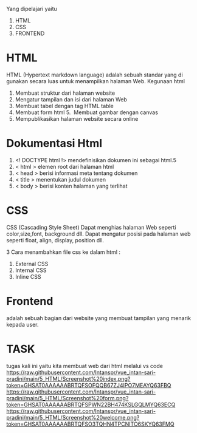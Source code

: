 Yang dipelajari yaitu
1. HTML
2. CSS
3. FRONTEND

# HTML #

HTML (Hypertext markdown language) adalah sebuah standar yang di gunakan secara luas untuk menampilkan halaman Web. 
Kegunaan html 
1. Membuat struktur dari halaman website
2. Mengatur tampilan dan isi dari halaman Web
3. Membuat tabel dengan tag HTML table
4. Membuat form html
5.  Membuat gambar dengan canvas
6. Mempublikasikan halaman website secara online 

# Dokumentasi Html #
1. <! DOCTYPE html !> mendefinisikan dokumen ini sebagai html.5
2. < html > elemen root dari halaman html
3. < head > berisi informasi meta tentang dokumen
4. < title > menentukan judul dokumen
5. < body > berisi konten halaman yang terlihat 

# CSS #
CSS (Cascading Style Sheet) 
Dapat menghias halaman Web seperti color,size,font, background dll.
Dapat mengatur posisi pada halaman web seperti float, align, display, position dll. 

3 Cara menambahkan file css ke dalam html :
1. External CSS
2. Internal CSS
3. Inline CSS

# Frontend #
adalah sebuah bagian dari website yang membuat tampilan yang menarik kepada user.
  
# TASK #
tugas kali ini yaitu kita membuat web dari html melalui vs code
https://raw.githubusercontent.com/Intanspr/vue_intan-sari-pradini/main/5_HTML/Screenshot%20index.png?token=GHSAT0AAAAAABRTQFSOFQQB67ZJ4IPO7MEAYQ63FBQ
https://raw.githubusercontent.com/Intanspr/vue_intan-sari-pradini/main/5_HTML/Screenshot%20form.png?token=GHSAT0AAAAAABRTQFSPWN22BH474KSLGQLMYQ63ECQ
https://raw.githubusercontent.com/Intanspr/vue_intan-sari-pradini/main/5_HTML/Screenshot%20welcome.png?token=GHSAT0AAAAAABRTQFSO3TQHN4TPCNITO6SKYQ63FMQ


